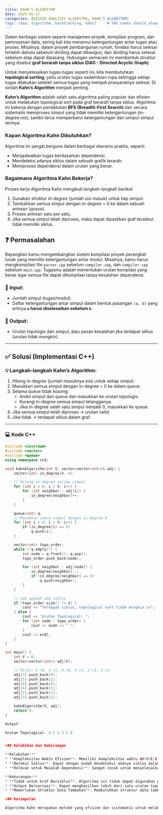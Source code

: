 ```yaml
---
title: KAHN'S ALGORITHM
date: 2025-05-27
categories: [DESAIN ANALISIS ALGORITMA, KAHN'S ALGORITHM]
tags: [daa, algorithm, backtracking, kahn]     # TAG names should always be lowercase
---
```


Dalam berbagai sistem seperti manajemen proyek, kompilasi program, dan pemrosesan data, sering kali kita menemui ketergantungan antar tugas atau proses. Misalnya, dalam proyek pembangunan rumah, fondasi harus selesai terlebih dahulu sebelum dinding dapat dibangun, dan dinding harus selesai sebelum atap dapat dipasang. Hubungan semacam ini membentuk struktur yang disebut **graf berarah tanpa siklus (DAG - Directed Acyclic Graph)**.

Untuk menyelesaikan tugas-tugas seperti ini, kita membutuhkan **topological sorting**, yaitu urutan tugas sedemikian rupa sehingga setiap tugas dilakukan setelah semua tugas yang menjadi prasyaratnya selesai. Di sinilah **Kahn’s Algorithm** menjadi penting.

**Kahn’s Algorithm** adalah salah satu algoritma paling populer dan efisien untuk melakukan topological sort pada graf berarah tanpa siklus. Algoritma ini bekerja dengan pendekatan **BFS (Breadth-First Search)** dan secara sistematis memproses simpul yang tidak memiliki ketergantungan (in-degree nol), sambil terus memperbarui ketergantungan dari simpul-simpul lainnya.


### Kapan Algoritma Kahn Dibutuhkan?

Algoritma ini sangat berguna dalam berbagai skenario praktis, seperti:
* Menjadwalkan tugas berdasarkan dependensi.
* Mendeteksi adanya siklus dalam sebuah grafik terarah.
* Memproses dependensi dalam urutan yang benar.

### Bagaimana Algoritma Kahn Bekerja?

Proses kerja Algoritma Kahn mengikuti langkah-langkah berikut:
1.  Gunakan struktur *in-degree* (jumlah sisi masuk) untuk tiap simpul.
2.  Tambahkan semua simpul dengan *in-degree* = 0 ke dalam sebuah antrean (*queue*).
3.  Proses antrean satu per satu.
4.  Jika semua simpul telah diproses, maka dapat dipastikan graf tersebut tidak memiliki siklus.

## ❓ Permasalahan

Bayangkan kamu mengembangkan sistem kompilasi proyek perangkat lunak yang memiliki ketergantungan antar modul. Misalnya, kamu harus mengkompilasi file `parser.cpp` sebelum `compiler.cpp`, dan `compiler.cpp` sebelum `main.cpp`. Tugasmu adalah menentukan urutan kompilasi yang benar agar semua file dapat dikompilasi tanpa kesalahan dependensi.

### 🎯 Input:
- Jumlah simpul (tugas/modul).
- Daftar ketergantungan antar simpul dalam bentuk pasangan `(a, b)` yang artinya **`a` harus diselesaikan sebelum `b`**.

### 🎯 Output:
- Urutan topologis dari simpul, atau pesan kesalahan jika terdapat siklus (urutan tidak mungkin).

---

## ✅ Solusi (Implementasi C++)

### 💡 Langkah-langkah Kahn’s Algorithm:

1. Hitung in-degree (jumlah masuknya sisi) untuk setiap simpul.
2. Masukkan semua simpul dengan in-degree = 0 ke dalam queue.
3. Selama queue tidak kosong:
   - Ambil simpul dari queue dan masukkan ke urutan topologis.
   - Kurangi in-degree semua simpul tetangganya.
   - Jika in-degree salah satu simpul menjadi 0, masukkan ke queue.
4. Jika semua simpul telah diproses → urutan valid.
5. Jika tidak → terdapat siklus dalam graf.

---

### 💻 Kode C++

```cpp
#include <iostream>
#include <vector>
#include <queue>
using namespace std;

void kahnAlgorithm(int V, vector<vector<int>>& adj) {
    vector<int> in_degree(V, 0);

    // Hitung in-degree setiap simpul
    for (int i = 0; i < V; i++) {
        for (int neighbor : adj[i]) {
            in_degree[neighbor]++;
        }
    }

    queue<int> q;
    // Masukkan semua simpul dengan in-degree 0
    for (int i = 0; i < V; i++) {
        if (in_degree[i] == 0)
            q.push(i);
    }

    vector<int> topo_order;
    while (!q.empty()) {
        int node = q.front(); q.pop();
        topo_order.push_back(node);

        for (int neighbor : adj[node]) {
            in_degree[neighbor]--;
            if (in_degree[neighbor] == 0)
                q.push(neighbor);
        }
    }

    // Cek apakah ada siklus
    if (topo_order.size() != V) {
        cout << "Terdapat siklus, topological sort tidak mungkin.\n";
    } else {
        cout << "Urutan Topological: ";
        for (int node : topo_order) {
            cout << node << " ";
        }
        cout << endl;
    }
}

int main() {
    int V = 6;
    vector<vector<int>> adj(V);

    // Misal: 5->0, 5->2, 4->0, 4->1, 2->3, 3->1
    adj[5].push_back(0);
    adj[5].push_back(2);
    adj[4].push_back(0);
    adj[4].push_back(1);
    adj[2].push_back(3);
    adj[3].push_back(1);

    kahnAlgorithm(V, adj);
    return 0;
}

Output:

Urutan Topological: 4 5 2 3 1 0 


### Kelebihan dan Kekurangan

**Kelebihan:**
* **Kompleksitas Waktu Efisien**: Memiliki kompleksitas waktu $O(V+E)$ yang sangat efisien.
* **Deteksi Siklus**: Dapat dengan mudah mendeteksi adanya siklus dalam sebuah graf berarah.
* **Relevan untuk Masalah Dependensi**: Sangat cocok untuk menyelesaikan masalah yang melibatkan dependensi seperti prasyarat mata kuliah, *build system*, atau manajemen tugas proyek.

**Kekurangan:**
* **Tidak untuk Graf Bersiklus**: Algoritma ini tidak dapat digunakan pada graf yang mengandung siklus.
* **Output Bervariasi**: Dapat menghasilkan lebih dari satu urutan topologis yang valid.
* **Memerlukan Struktur Data Tambahan**: Membutuhkan struktur data tambahan seperti array atau map untuk menyimpan *in-degree* dan representasi graf itu sendiri.

### Kesimpulan

Algoritma Kahn merupakan metode yang efisien dan sistematis untuk melakukan *topological sorting* pada *Directed Acyclic Graph* (DAG). Dengan memanfaatkan struktur *in-degree* dan antrean, algoritma ini mampu menyusun simpul-simpul berdasarkan ketergantungan yang ada, serta mendeteksi keberadaan siklus dalam graf. Implementasinya dalam bahasa C++ memperlihatkan bagaimana struktur data seperti `unordered_map` dan `vector` dapat digunakan untuk memodelkan graf dan proses penyusunannya secara elegan. Dengan kompleksitas waktu $O(V+E)$, algoritma ini sangat berguna dalam berbagai aplikasi nyata, seperti penjadwalan tugas, kompilasi program, dan pengelolaan prasyarat mata kuliah.